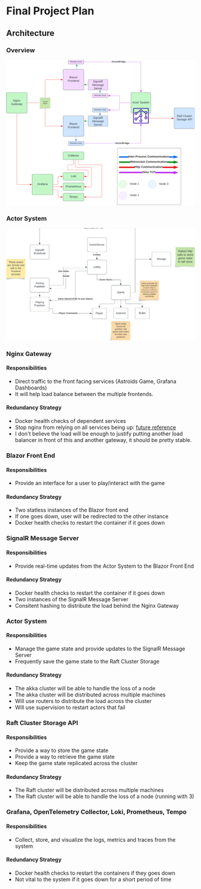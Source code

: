 # Final Project Plan

## Architecture

### Overview

[![Architecture](images/architecture.png)](images/architecture.png)

### Actor System

[![Actor System](images/actor_system.png)](images/actor_system.png)

### Nginx Gateway

#### Responsibilities

- Direct traffic to the front facing services (Astroids Game, Grafana Dashboards)
- It will help load balance between the multiple frontends.

#### Redundancy Strategy

- Docker health checks of dependent services
- Stop nginx from relying on all services being up: [future reference](https://sandro-keil.de/blog/let-nginx-start-if-upstream-host-is-unavailable-or-down/)
- I don't believe the load will be enough to justify putting another load balancer in front of this and another gateway, it should be pretty stable.

### Blazor Front End

#### Responsibilities

- Provide an interface for a user to play/interact with the game

#### Redundancy Strategy

- Two statless instances of the Blazor front end
- If one goes down, user will be redirected to the other instance
- Docker health checks to restart the container if it goes down

### SignalR Message Server

#### Responsibilities

- Provide real-time updates from the Actor System to the Blazor Front End

#### Redundancy Strategy

- Docker health checks to restart the container if it goes down
- Two instances of the SignalR Message Server
- Consitent hashing to distribute the load behind the Nginx Gateway

### Actor System

#### Responsibilities

- Manage the game state and provide updates to the SignalR Message Server
- Frequently save the game state to the Raft Cluster Storage

#### Redundancy Strategy

- The akka cluster will be able to handle the loss of a node
- The akka cluster will be distributed across multiple machines
- Will use routers to distribute the load across the cluster
- Will use supervision to restart actors that fail

### Raft Cluster Storage API

#### Responsibilities

- Provide a way to store the game state
- Provide a way to retrieve the game state
- Keep the game state replicated across the cluster

#### Redundancy Strategy

- The Raft cluster will be distributed across multiple machines
- The Raft cluster will be able to handle the loss of a node (running with 3)

### Grafana, OpenTelemetry Collector, Loki, Prometheus, Tempo

#### Responsibilities

- Collect, store, and visualize the logs, metrics and traces from the system

#### Redundancy Strategy

- Docker health checks to restart the containers if they goes down
- Not vital to the system if it goes down for a short period of time
